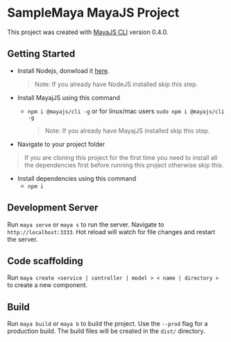 # SampleMaya MayaJS Project

This project was created with [MayaJS CLI](https://github.com/mayajs/cli) version 0.4.0.

## Getting Started

- Install Nodejs, donwload it [here](https://nodejs.org/dist/v12.18.2/node-v12.18.2-x64.msi).

  > Note: If you already have NodeJS installed skip this step.

- Install MayajJS using this command

  - `npm i @mayajs/cli -g` or for linux/mac users `sudo npm i @mayajs/cli -g`
    > Note: If you already have MayajJS installed skip this step.

- Navigate to your project folder

> If you are cloning this project for the first time you need to install all the dependencies first before running this project otherwise skip this.

- Install dependencies using this command
  - `npm i`

## Development Server

Run `maya serve` or `maya s` to run the server. Navigate to `http://localhost:3333`. Hot reload will watch for file changes and restart the server.

## Code scaffolding

Run `maya create <service | controller | model > < name | directory >` to create a new component.

## Build

Run `maya build` or `maya b` to build the project. Use the `--prod` flag for a production build. The build files will be created in the `dist/` directory.
